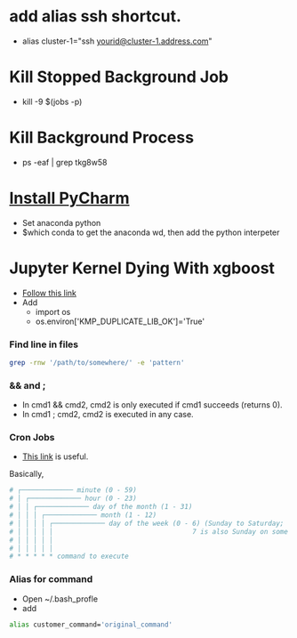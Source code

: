 # add alias ssh shortcut.
  - alias cluster-1="ssh yourid@cluster-1.address.com"

# Kill Stopped Background Job
  - kill -9 $(jobs -p)

# Kill Background Process
  - ps -eaf | grep tkg8w58

# [Install PyCharm](https://medium.com/@GalarnykMichael/setting-up-pycharm-with-anaconda-plus-installing-packages-windows-mac-db2b158bd8c)
  - Set anaconda python
  - $which conda to get the anaconda wd, then add the python interpeter

# Jupyter Kernel Dying With xgboost
  - [Follow this link](https://stackoverflow.com/questions/51164771/python-xgboost-kernel-died)
  - Add
    - import os
    - os.environ['KMP_DUPLICATE_LIB_OK']='True'

### Find line in files

```sh
grep -rnw '/path/to/somewhere/' -e 'pattern'
```

### && and ;

  - In cmd1 && cmd2, cmd2 is only executed if cmd1 succeeds (returns 0).
  - In cmd1 ; cmd2, cmd2 is executed in any case.

### Cron Jobs

  - [This link](https://www.ostechnix.com/a-beginners-guide-to-cron-jobs/) is useful.

Basically,
```sh
# ┌───────────── minute (0 - 59)
# │ ┌───────────── hour (0 - 23)
# │ │ ┌───────────── day of the month (1 - 31)
# │ │ │ ┌───────────── month (1 - 12)
# │ │ │ │ ┌───────────── day of the week (0 - 6) (Sunday to Saturday;
# │ │ │ │ │                                   7 is also Sunday on some systems)
# │ │ │ │ │
# │ │ │ │ │
# * * * * * command to execute
```

### Alias for command
 
  - Open ~/.bash_profle
  - add 
```sh
alias customer_command='original_command'
```
